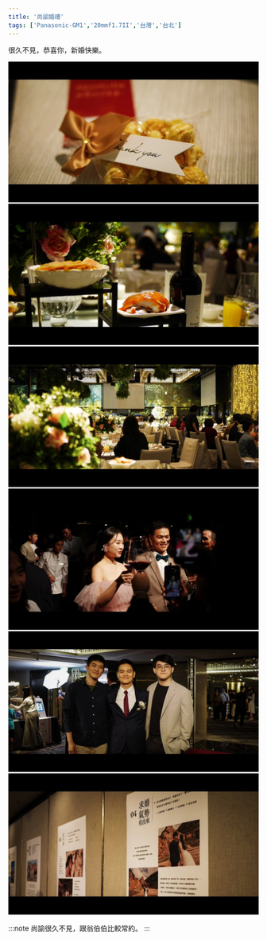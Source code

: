 ```yaml
---
title: '尚諭婚禮'
tags: ['Panasonic-GM1','20mmf1.7II','台灣','台北']
---
```

很久不見，恭喜你，新婚快樂。

![001](./img/instagram/202504/001.webp)
![002](./img/instagram/202504/002.webp)
![003](./img/instagram/202504/003.webp)
![004](./img/instagram/202504/004.webp)
![005](./img/instagram/202504/005.webp)
![006](./img/instagram/202504/006.webp)

:::note 
尚諭很久不見，跟翁伯伯比較常約。
:::